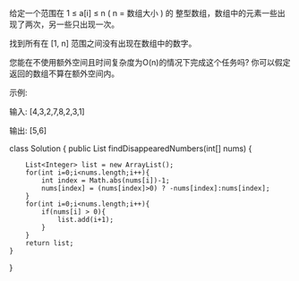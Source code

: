
给定一个范围在  1 ≤ a[i] ≤ n ( n = 数组大小 ) 的 整型数组，数组中的元素一些出现了两次，另一些只出现一次。

找到所有在 [1, n] 范围之间没有出现在数组中的数字。

您能在不使用额外空间且时间复杂度为O(n)的情况下完成这个任务吗? 你可以假定返回的数组不算在额外空间内。

示例:

输入:
[4,3,2,7,8,2,3,1]

输出:
[5,6]

class Solution {
    public List<Integer> findDisappearedNumbers(int[] nums) {
        
        List<Integer> list = new ArrayList();
        for(int i=0;i<nums.length;i++){
            int index = Math.abs(nums[i])-1;
            nums[index] = (nums[index]>0) ? -nums[index]:nums[index];
        }
        for(int i=0;i<nums.length;i++){
            if(nums[i] > 0){
                list.add(i+1);
            }
        }
        return list;
    }
}